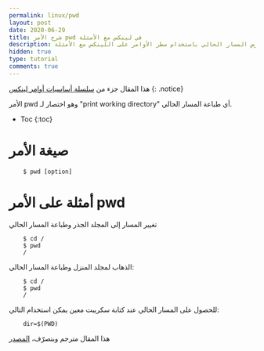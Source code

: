 ```yaml
---
permalink: linux/pwd
layout: post
date: 2020-06-29
title: شرح الأمر pwd في لينكس مع الأمثلة
description: شرح كيفية عرض المسار الحالي باستخدام سطر الأوامر على اللينكس مع الأمثلة
hidden: true
type: tutorial
comments: true
---
```



هذا المقال جزء من [سلسلة أساسيات أوامر لينكس](/linux/intro)
{: .notice}

اﻷمر pwd وهو اختصار لـ "print working directory" أي طباعة المسار الحالي.

* Toc
{:toc}

# صيغة الأمر

        $ pwd [option]

# أمثلة على الأمر pwd

تغيير المسار إلى المجلد الجذر وطباعة المسار الحالي

        $ cd /
        $ pwd
        /

الذهاب لمجلد المنزل وطباعة المسار الحالي:

        $ cd /
        $ pwd
        /

للحصول على المسار الحالي عند كتابة سكريبت معين يمكن استخدام التالي:

        dir=$(PWD)


هذا المقال مترجم وبتصرّف، [المصدر](https://www.rapidtables.com/code/linux/pwd.html)

